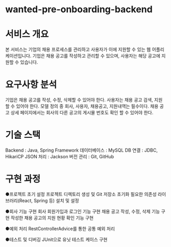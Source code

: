# wanted-pre-onboarding-backend

# 서비스 개요
본 서비스는 기업의 채용 프로세스를 관리하고 사용자가 이에 지원할 수 있는 웹 어플리케이션입니다. 기업은 채용 공고를 작성하고 관리할 수 있으며, 사용자는 해당 공고에 지원할 수 있습니다.

# 요구사항 분석

기업은 채용 공고를 작성, 수정, 삭제할 수 있어야 한다.
사용자는 채용 공고 검색, 지원할 수 있어야 한다.
모델 정의 중 회사, 사용자, 채용공고, 지원내역는 필수이다.
채용 공고 상세 페이지에서는 회사의 다른 공고의 게시물 번호도 확인 할 수 있어야 한다.

# 기술 스택

Backend : Java, Spring Framework
데이터베이스 : MySQL
DB 연결 : JDBC, HikariCP
JSON 처리 : Jackson
버전 관리 : Git, GitHub

# 구현 과정

●프로젝트 초기 설정
프로젝트 디렉토리 생성 및 Git 저장소 초기화
필요한 의존성 라이브러리(React, Spring 등) 설치 및 설정

●회사 기능 구현
회사 회원가입과 로그인 기능 구현
채용 공고 작성, 수정, 삭제 기능 구현
작성한 채용 공고의 지원 현황 확인 기능 구현

●예외 처리
RestControllerAdvice를 통한 공통 예외 처리

●테스트 및 디버깅
JUnit으로 유닛 테스트 케이스 구현
